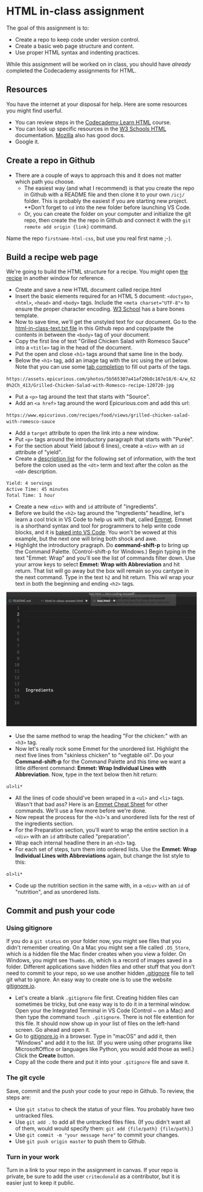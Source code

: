 # HTML in-class assignment

The goal of this assignment is to:

- Create a repo to keep code under version control.
- Create a basic web page structure and content.
- Use proper HTML syntax and indenting practices.

While this assignment will be worked on in class, you should have _already_ completed the Codecademy assignments for HTML.

## Resources

You have the internet at your disposal for help. Here are some resources you might find userful.

- You can review steps in the [Codecademy Learn HTML](https://www.codecademy.com/learn/learn-html) course.
- You can look up specific resources in the [W3 Schools HTML](https://www.w3schools.com/html/default.asp) documentation. [Mozilla](https://developer.mozilla.org/en-US/docs/Web/HTML) also has good docs.
- Google it.

## Create a repo in Github

- There are a couple of ways to approach this and it does not matter which path you choose.
  - The easiest way (and what I recommend) is that you create the repo in Github with a README file and then clone it to your own `/icj/` folder. This is probably the easiest if you are starting new project. **Don't forget to `cd` into the new folder before launching VS Code.
  - Or, you can create the folder on your computer and initialize the git repo, then create the the repo in Github and connect it with the `git remote add origin {link}` command.

Name the repo `firstname-html-css`, but use you real first name ;-).

## Build a recipe web page

We're going to build the HTML structure for a recipe. You might open [the recipe](https://www.epicurious.com/recipes/food/views/grilled-chicken-salad-with-romesco-sauce) in another window for reference.

- Create and save a new HTML document called recipe.html
- Insert the basic elements required for an HTML 5 document: `<doctype>`, `<html>`, `<head>` and `<body>` tags. Include the `<meta charset="UTF-8">` to ensure the proper character encoding. [W3 School](https://www.w3schools.com/html/html5_intro.asp) has a bare bones template.
- Now to save time, we'll get the unstyled text for our document. Go to the [html-in-class-text.txt file](html-in-class-text.txt) in this Github repo and copy/paste the contents in between the `<body>` tag of your document.
- Copy the first line of text "Grilled Chicken Salad with Romesco Sauce" into a `<title>` tag in the head of the document.
- Put the open and close `<h1>` tags around that same line in the body.
- Below the `<h1>` tag, add an image tag with the src using the url below. Note that you can use some [tab completion](https://code.visualstudio.com/docs/editor/intellisense) to fill out parts of the tags.

`https://assets.epicurious.com/photos/5b565307a41af20b8c167e18/6:4/w_620%2Ch_413/Grilled-Chicken-Salad-with-Romesco-recipe-120720-jpg`

- Put a `<p>` tag around the text that starts with "Source".
- Add an `<a href>` tag around the word Epicurious.com and add this url:

`https://www.epicurious.com/recipes/food/views/grilled-chicken-salad-with-romesco-sauce`

- Add a `target` attribute to open the link into a new window.
- Put `<p>` tags around the introductory paragraph that starts with "Purée".
- For the section about Yield (about 6 lines), create a `<div>` with an `id` attribute of "yield".
- Create a [description list](https://www.w3schools.com/html/html_lists.asp) for the following set of information, with the text before the colon used as the `<dt>` term and text after the colon as the `<dd>` description.

``` text
Yield: 4 servings
Active Time: 45 minutes
Total Time: 1 hour
```

- Create a new `<div>` with and `id` attribute of "ingredients".
- Before we build the `<h2>` tag around the "Ingredients" headline, let's learn a cool trick in VS Code to help us with that, called [Emmet](https://docs.emmet.io/). Emmet is a shorthand syntax and tool for programmers to help write code blocks, and it is [baked into VS Code](https://code.visualstudio.com/docs/editor/emmet). You won't be wowed at this example, but the next one will bring both shock and awe.
- Highlight the introductory pragraph. Do **command-shift-p** to bring up the Command Palette. (Control-shift-p for Windows.) Begin typing in the text "Emmet: Wrap" and you'll see the list of commands filter down. Use your arrow keys to select **Emmet: Wrap with Abbreviation** and hit return. That list will go away but the box will remain so you cantype in the next command. Type in the text `h2` and hit return. This wil wrap your text in both the beginning and ending `<h2>` tags.

![emmet h2](../images/emmet-h2.gif)

- Use the same method to wrap the heading "For the chicken:" with an `<h3>` tag.
- Now let's really rock some Emmet for the unordered list. Highlight the next five lines from "skinless chicken" to "vegtable oil". Do your **Command-shift-p** for the Command Palette and this time we want a little different command: **Emmet: Wrap Individual Lines with Abbreviation**. Now, type in the text below then hit return:

`ul>li*`

- All the lines of code should've been wraped in a `<ul>` and `<li>` tags. Wasn't that bad ass? Here is an [Emmet Cheat Sheet](https://docs.emmet.io/cheat-sheet/) for other commands. We'll use a few more before we're done.
- Now repeat the process for the `<h3>`'s and unordered lists for the rest of the ingredients section.
- For the Preparation section, you'll want to wrap the entire section in a `<div>` with an `id` attribute called "preparation".
- Wrap each internal headline there in an `<h3>` tag.
- For each set of steps, turn them into ordered lists. Use the **Emmet: Wrap Individual Lines with Abbreviations** again, but change the list style to this:

`ol>li*`

* Code up the nutrition section in the same with, in a `<div>` with an `id` of "nutrition", and as unordered lists.

## Commit and push your code

### Using gitignore

If you do a `git status` on your folder now, you might see files that you didn't remember creating. On a Mac you might see a file called `.DS_Store`, which is a hidden file the Mac finder creates when you view a folder. On Windows, you might see `Thumbs.db`, which is a record of images saved in a folder. Different applications save hidden files and other stuff that you don't need to commit to your repo, so we use another hidden [.gitignore](https://help.github.com/articles/ignoring-files/) file to tell git what to ignore. An easy way to create one is to use the website [gitignore.io](https://www.gitignore.io/).

- Let's create a blank `.gitignore` file first. Creating hidden files can sometimes be tricky, but one easy way is to do it in a terminal window. Open your the Integrated Terminal in VS Code (Control ~ on a Mac) and then type the command `touch .gitignore`. There is not file extention for this file. It should now show up in your list of files on the left-hand screen. Go ahead and open it.
- Go to [gitignore.io](https://www.gitignore.io/) in a browser. Type in "macOS" and add it, then "Windows" and add it to the list. (If you were using other programs like MicrosoftOffice or languages like Python, you would add those as well.) Click the **Create** button.
- Copy all the code there and put it into your `.gitignore` file and save it. 

### The git cycle

Save, commit and the push your code to your repo in Github. To review, the steps are:

- Use `git status` to check the status of your files. You probably have two untracked files.
- Use `git add .` to add all the untracked files files. (If you didn't want all of them, would would specify them: `git add {file/path} {file/path}`.)
- Use `git commit -m "your message here"` to commit your changes.
- Use `git push origin master` to push them to Github.

### Turn in your work

Turn in a link to your repo in the assignment in canvas. If your repo is private, be sure to add the user `critmcdonald` as a contributor, but it is easier just to keep it public.

